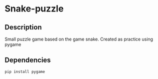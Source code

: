 # Snake-puzzle
## Description
Small puzzle game based on the game snake. Created as practice using pygame

## Dependencies
`pip install pygame`
